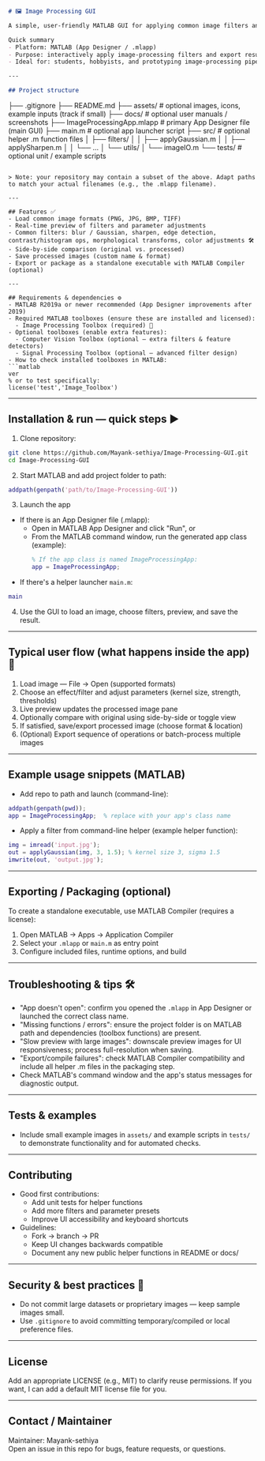 ```markdown
# 🖼️ Image Processing GUI

A simple, user-friendly MATLAB GUI for applying common image filters and effects. Built with MATLAB App Designer (single-app / modular code) to let you load images, preview edits in real-time, compare results, and save outputs.

Quick summary
- Platform: MATLAB (App Designer / .mlapp)  
- Purpose: interactively apply image-processing filters and export results  
- Ideal for: students, hobbyists, and prototyping image-processing pipelines 🎓✨

---

## Project structure
```
├── .gitignore
├── README.md
├── assets/                # optional images, icons, example inputs (track if small)
├── docs/                  # optional user manuals / screenshots
├── ImageProcessingApp.mlapp  # primary App Designer file (main GUI)
├── main.m                 # optional app launcher script
├── src/                   # optional helper .m function files
│   ├── filters/
│   │   ├── applyGaussian.m
│   │   ├── applySharpen.m
│   │   └── ...
│   └── utils/
│       └── imageIO.m
└── tests/                 # optional unit / example scripts
```

> Note: your repository may contain a subset of the above. Adapt paths to match your actual filenames (e.g., the .mlapp filename).

---

## Features ✅
- Load common image formats (PNG, JPG, BMP, TIFF)  
- Real-time preview of filters and parameter adjustments  
- Common filters: blur / Gaussian, sharpen, edge detection, contrast/histogram ops, morphological transforms, color adjustments 🛠️  
- Side-by-side comparison (original vs. processed)  
- Save processed images (custom name & format)  
- Export or package as a standalone executable with MATLAB Compiler (optional)

---

## Requirements & dependencies ⚙️
- MATLAB R2019a or newer recommended (App Designer improvements after 2019)  
- Required MATLAB toolboxes (ensure these are installed and licensed):
  - Image Processing Toolbox (required) 🧩
- Optional toolboxes (enable extra features):
  - Computer Vision Toolbox (optional — extra filters & feature detectors)
  - Signal Processing Toolbox (optional — advanced filter design)
- How to check installed toolboxes in MATLAB:
```matlab
ver
% or to test specifically:
license('test','Image_Toolbox')
```

---

## Installation & run — quick steps ▶️

1. Clone repository:
```bash
git clone https://github.com/Mayank-sethiya/Image-Processing-GUI.git
cd Image-Processing-GUI
```

2. Start MATLAB and add project folder to path:
```matlab
addpath(genpath('path/to/Image-Processing-GUI'))
```

3. Launch the app
- If there is an App Designer file (.mlapp):
  - Open in MATLAB App Designer and click "Run", or
  - From the MATLAB command window, run the generated app class (example):
    ```matlab
    % If the app class is named ImageProcessingApp:
    app = ImageProcessingApp; 
    ```
- If there's a helper launcher `main.m`:
```matlab
main
```

4. Use the GUI to load an image, choose filters, preview, and save the result.

---

## Typical user flow (what happens inside the app) 🔁

1. Load image — File → Open (supported formats)  
2. Choose an effect/filter and adjust parameters (kernel size, strength, thresholds)  
3. Live preview updates the processed image pane  
4. Optionally compare with original using side-by-side or toggle view  
5. If satisfied, save/export processed image (choose format & location)  
6. (Optional) Export sequence of operations or batch-process multiple images

---

## Example usage snippets (MATLAB)
- Add repo to path and launch (command-line):
```matlab
addpath(genpath(pwd));
app = ImageProcessingApp;  % replace with your app's class name
```

- Apply a filter from command-line helper (example helper function):
```matlab
img = imread('input.jpg');
out = applyGaussian(img, 3, 1.5); % kernel size 3, sigma 1.5
imwrite(out, 'output.jpg');
```

---

## Exporting / Packaging (optional)
To create a standalone executable, use MATLAB Compiler (requires a license):
1. Open MATLAB → Apps → Application Compiler
2. Select your `.mlapp` or `main.m` as entry point
3. Configure included files, runtime options, and build

---

## Troubleshooting & tips 🛠️
- "App doesn't open": confirm you opened the `.mlapp` in App Designer or launched the correct class name.  
- "Missing functions / errors": ensure the project folder is on MATLAB path and dependencies (toolbox functions) are present.  
- "Slow preview with large images": downscale preview images for UI responsiveness; process full-resolution when saving.  
- "Export/compile failures": check MATLAB Compiler compatibility and include all helper .m files in the packaging step.
- Check MATLAB's command window and the app's status messages for diagnostic output.

---

## Tests & examples
- Include small example images in `assets/` and example scripts in `tests/` to demonstrate functionality and for automated checks.

---

## Contributing
- Good first contributions:
  - Add unit tests for helper functions
  - Add more filters and parameter presets
  - Improve UI accessibility and keyboard shortcuts
- Guidelines:
  - Fork → branch → PR
  - Keep UI changes backwards compatible
  - Document any new public helper functions in README or docs/

---

## Security & best practices 🔐
- Do not commit large datasets or proprietary images — keep sample images small.  
- Use `.gitignore` to avoid committing temporary/compiled or local preference files.

---

## License
Add an appropriate LICENSE (e.g., MIT) to clarify reuse permissions. If you want, I can add a default MIT license file for you.

---

## Contact / Maintainer
Maintainer: Mayank-sethiya  
Open an issue in this repo for bugs, feature requests, or questions.

```
